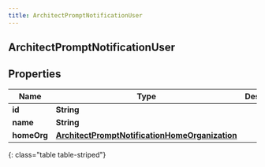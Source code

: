 ```yaml
---
title: ArchitectPromptNotificationUser
---
```

## ArchitectPromptNotificationUser


## Properties

| Name | Type | Description | Notes |
| ------------ | ------------- | ------------- | ------------- |
| **id** | **String** |  |  [optional] |
| **name** | **String** |  |  [optional] |
| **homeOrg** | [**ArchitectPromptNotificationHomeOrganization**](ArchitectPromptNotificationHomeOrganization.html) |  |  [optional] |
{: class="table table-striped"}



